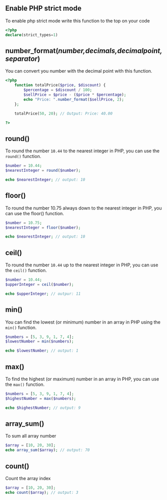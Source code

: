 ## Enable PHP strict mode
To enable php strict mode write this function to the top on your code
```php
<?php
declare(strict_types=1)
```

## number_format(_number,decimals,decimalpoint,separator_)
You can convert you number with the decimal point with this function.
```php
<?php
    function totalPrice($price, $discount) {
        $percentage = $discount / 100;
        $sellPrice = $price - ($price * $percentage);
        echo "Price: ".number_format($sellPrice, 2);
    };

    totalPrice(50, 20); // Output: Price: 40.00

?>
```
## round()
To round the number `10.44` to the nearest integer in PHP, you can use the `round()` function.
```php
$number = 10.44; 
$nearestInteger = round($number); 

echo $nearestInteger; // output: 10
```
## floor()
To round the number 10.75 always down to the nearest integer in PHP, you can use the floor() function.
```php
$number = 10.75; 
$nearestInteger = floor($number); 

echo $nearestInteger; // output: 10
```
## ceil()
To round the number `10.44` up to the nearest integer in PHP, you can use the `ceil()` function.
```php
$number = 10.44;
$upperInteger = ceil($number);

echo $upperInteger; // outpur: 11
```
## min()
You can find the lowest (or minimum) number in an array in PHP using the `min()` function.
```php
$numbers = [5, 3, 9, 1, 7, 4];
$lowestNumber = min($numbers);

echo $lowestNumber; // output: 1
```
## max()
To find the highest (or maximum) number in an array in PHP, you can use the `max()` function.
```php
$numbers = [5, 3, 9, 1, 7, 4];
$highestNumber = max($numbers);

echo $highestNumber; // output: 9
```
## array_sum()
To sum all array number
```php
$array = [10, 20, 30];
echo array_sum($array); // output: 70
```
## count()
Count the array index
```php
$array = [10, 20, 30];
echo count($array); // output: 3
```